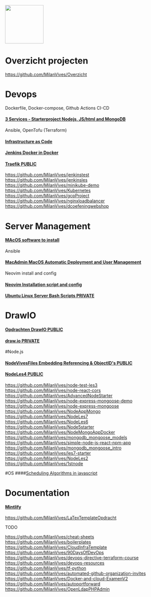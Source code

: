 <img src="https://www.vives.be/themes/custom/vives/logo.svg" width="125">

# Overzicht projecten
https://github.com/MilanVives/Overzicht

# Devops

Dockerfile, Docker-compose, Github Actions CI-CD
#### [3 Services - Starterproject Nodejs, JS/html and MongoDB](https://github.com/MilanVives/3services)

Ansible, OpenTofu (Terraform)
#### [Infrastructure as Code](https://github.com/MilanVives/iac) 
#### [Jenkins Docker in Docker](https://github.com/MilanVives/JenkinsDockerInDocker)
#### [Traefik PUBLIC](https://github.com/MilanVives/Traefik)
https://github.com/MilanVives/jenkinstest
https://github.com/MilanVives/jenkinsles
https://github.com/MilanVives/minikube-demo
https://github.com/MilanVives/Kubernetes
https://github.com/MilanVives/gcpProject
https://github.com/MilanVives/nginxloadbalancer
https://github.com/MilanVives/dcoefeningwebshop


# Server Management

#### [MAcOS software to install](https://github.com/MilanVives/MacInstall)
Ansible
#### [MacAdmin MacOS Automatic Deployment and User Management](https://github.com/MilanVives/Macadmin)
Neovim install and config
#### [Neovim Installation script and config](https://github.com/MilanVives/nvim)
#### [Ubuntu Linux Server Bash Scripts PRIVATE](https://github.com/MilanVives/ServerBashScripts)

# DrawIO

#### [Opdrachten DrawIO PUBLIC](https://github.com/MilanVives/Opdrachten)
#### [draw.io PRIVATE](https://github.com/MilanVives/draw.io)


#Node.js

#### [NodeVivesFiles Embedding Referencing & ObjectID's PUBLIC](https://github.com/MilanVives/NodeVivesFiles)
#### [NodeLes4 PUBLIC](https://github.com/MilanVives/Node_les4)
https://github.com/MilanVives/node-test-les3
https://github.com/MilanVives/node-react-cors
https://github.com/MilanVives/AdvancedNodeStarter
https://github.com/MilanVives/node-express-mongoose-demo
https://github.com/MilanVives/node-express-mongoose
https://github.com/MilanVives/NodeAppMongo
https://github.com/MilanVives/NodeLes7
https://github.com/MilanVives/NodeLes6
https://github.com/MilanVives/Node5starter
https://github.com/MilanVives/NodeMongoAppDocker
https://github.com/MilanVives/mongodb_mongoose_models
https://github.com/MilanVives/simple-node-js-react-npm-app
https://github.com/MilanVives/mongodb_mongoose_intro
https://github.com/MilanVives/les7-starter
https://github.com/MilanVives/NodeLes2
https://github.com/MilanVives/1stnode


#OS
####[Scheduling Algorithms in javascript](https://github.com/MilanVives/OS-SchedulingAlgorithms)

# Documentation

#### [Mintlify](https://github.com/MilanVives/docs)
https://github.com/MilanVives/LaTexTemplateOpdracht

TODO

https://github.com/MilanVives/cheat-sheets
https://github.com/MilanVives/boilerplates
https://github.com/MilanVives/CloudInfraTemplate
https://github.com/MilanVives/90DaysOfDevOps
https://github.com/MilanVives/devops-directive-terraform-course
https://github.com/MilanVives/devops-resources
https://github.com/MilanVives/tf-python
https://github.com/MilanVives/automated-github-organization-invites
https://github.com/MilanVives/Docker-and-cloud-ExamenV2
https://github.com/MilanVives/autoportforward
https://github.com/MilanVives/OpenLdapPHPAdmin

